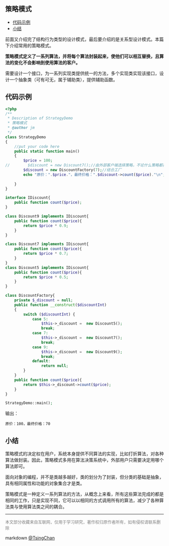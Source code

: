 策略模式
----
<!-- TOC -->

- [代码示例](#代码示例)
- [小结](#小结)

<!-- /TOC -->

前面又介绍完了结构行为类型的设计模式，最后要介绍的是关系型设计模式。本篇下介绍常用的策略模式。


**策略模式定义了一系列算法，并将每个算法封装起来，使他们可以相互替换，且算法的变化不会影响到使用算法的客户。**

需要设计一个接口，为一系列实现类提供统一的方法，多个实现类实现该接口，设计一个抽象类（可有可无，属于辅助类），提供辅助函数。

## 代码示例


```php
<?php
/**
 * Description of StrategyDemo
 * 策略模式
 * @author jm
 */
class StrategyDemo
{
    //put your code here
    public static function main()
    {
        $price = 100;
//        $discount = new Discount7();//由外部客户端选择策略，不论什么策略都提供最终计算价格
        $discount = new DiscountFactory(7);//结合工厂
        echo "原价：".$price."，最终价格：".$discount->count($price)."\n";
        
    }
}

interface IDiscount{
    public function count($price);
}

class Discount9 implements IDiscount{
    public function count($price){
        return $price * 0.9;
    }
}

class Discount7 implements IDiscount{
    public function count($price){
        return $price * 0.7;
    }    
}
class Discount5 implements IDiscount{
    public function count($price){
        return $price * 0.5;
    }    
}

class DiscountFactory{
    private $_discount = null;
    public function __construct($discountInt)
    {
        switch ($discountInt) {
            case 5:
                $this->_discount =  new Discount5();
                break;                
            case 7:
                $this->_discount =  new Discount7();
                break;                
            case 9:
                $this->_discount =  new Discount9();
                break;
            default:
                return null;
        }
    }
    public function count($price){
        return $this->_discount->count($price);
    }
}

StrategyDemo::main();

```
输出：
```
原价：100，最终价格：70
```

## 小结

策略模式的决定权在用户，系统本身提供不同算法的实现，比如打折算法，对各种算法做封装。因此，策略模式多用在算法决策系统中，外部用户只需要决定用哪个算法即可。


面向对象的编程，并不是类越多越好，类的划分为了封装，但分类的基础是抽象，具有相同属性和功能的对象集合才是类。

策略模式是一种定义一系列算法的方法，从概念上来看，所有这些算法完成的都是相同的工作，只是实现不同，它可以以相同的方式调用所有的算法，减少了各种算法类与使用算法类之间的耦合。

----
<font size=2 color='grey'>本文部分收藏来自互联网，仅用于学习研究，著作权归原作者所有，如有侵权请联系删除</font>

markdown [@TsingChan](http://www.9ong.com/) 